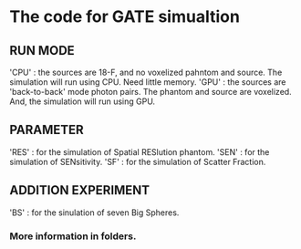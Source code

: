 # The code for GATE simualtion

## RUN MODE
'CPU'	: the sources are 18-F, and no voxelized pahntom and source. The simulation will run using CPU. Need little memory.
'GPU'	: the sources are 'back-to-back' mode photon pairs. The phantom and source are voxelized. And, the simulation will run using GPU. 

## PARAMETER
'RES'	: for the simulation of Spatial RESlution phantom.
'SEN'	: for the simulation of SENsitivity.
'SF'	: for the simulation of Scatter Fraction.

## ADDITION EXPERIMENT
'BS'	: for the sinulation of seven Big Spheres.

### More information in folders.